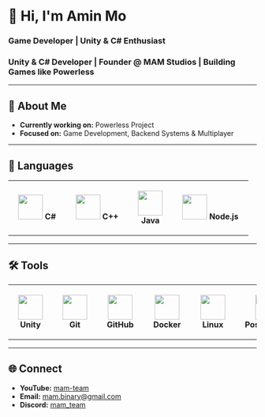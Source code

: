 # 👋 Hi, I'm Amin Mo
### Game Developer | Unity & C# Enthusiast
### Unity & C# Developer | Founder @ MAM Studios | Building Games like Powerless
---

## 🚀 About Me
- **Currently working on:** Powerless Project  
- **Focused on:** Game Development, Backend Systems & Multiplayer  

---

## 📝 Languages
<table align="center">
  <tr>
    <td align="center" style="padding:20px;">
      <img src="https://skillicons.dev/icons?i=cs" height="50"/>
      <b>C#</b>
    </td>
    <td align="center" style="padding:20px;">
      <img src="https://skillicons.dev/icons?i=cpp" height="50"/>
      <b>C++</b>
    </td>
    <td align="center" style="padding:20px;">
      <img src="https://skillicons.dev/icons?i=java" height="50"/><br/>
      <b>Java</b>
    </td>
    <td align="center" style="padding:20px;">
      <img src="https://skillicons.dev/icons?i=nodejs" height="50"/>
      <b>Node.js</b>
    </td>
  </tr>
</table>

---

## 🛠️ Tools
<table align="center">
  <tr>
    <td align="center" style="padding:20px;">
      <img src="https://skillicons.dev/icons?i=unity" height="50"/>
      <b>Unity</b>
    </td>
    <td align="center" style="padding:20px;">
      <img src="https://skillicons.dev/icons?i=git" height="50"/>
      <b>Git</b>
    </td>
    <td align="center" style="padding:20px;">
      <img src="https://skillicons.dev/icons?i=github" height="50"/>
      <b>GitHub</b>
    </td>
    <td align="center" style="padding:20px;">
      <img src="https://skillicons.dev/icons?i=docker" height="50"/>
      <b>Docker</b>
    </td>
    <td align="center" style="padding:20px;">
      <img src="https://skillicons.dev/icons?i=linux" height="50"/>
      <b>Linux</b>
    </td>
    <td align="center" style="padding:20px;">
      <img src="https://skillicons.dev/icons?i=postgres" height="50"/>
      <b>PostgreSQL</b>
    </td>
    <td align="center" style="padding:20px;">
      <img src="https://skillicons.dev/icons?i=mongodb" height="50"/>
      <b>MongoDB</b>
    </td>
  </tr>
</table>

---

## 🌐 Connect
- **YouTube:** [mam-team](https://www.youtube.com/)  
- **Email:** mam.binary@gmail.com  
- **Discord:** [mam_team](https://www.discord.com/)
